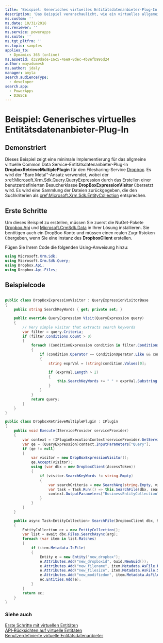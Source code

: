 ```yaml
---
title: 'Beispiel: Generisches virtuelles Entitätsdatenanbieter-Plug-In (Common Data Service) | Microsoft Docs'
description: 'Das Beispiel veranschaulicht, wie ein virtuelles allgemeines benutzerdefiniertes Dynamics 365 Entitäts-Plug-In implementiert wird.'
ms.custom: ''
ms.date: 10/31/2018
ms.reviewer: ''
ms.service: powerapps
ms.suite: ''
ms.tgt_pltfrm: ''
ms.topic: samples
applies_to:
  - Dynamics 365 (online)
ms.assetid: d329dade-16c5-46e9-8dec-4b8efb996d24
author: mayadumesh
ms.author: jdaly
manager: amyla
search.audienceType:
  - developer
search.app:
  - PowerApps
  - D365CE
---
```


# <a name="sample-generic-virtual-entity-data-provider-plug-in"></a>Beispiel: Generisches virtuelles Entitätsdatenanbieter-Plug-In

## <a name="demonstrates"></a>Demonstriert

Dieses Beispiel zeigt eine minimale Implementierung für das allgmeine virtuelle Common Data Service-Entitätsdatenanbieter-Plug-In **DropboxRetrieveMultiplePlugin** für den Filesharing-Service [Dropbox](https://www.dropbox.com/). Es wird der "Bare Metal"-Ansatz verwendet, wobei der <xref:Microsoft.Xrm.Sdk.Query.QueryExpression> durch das Erstellen einer benutzerdefinierten Besucherklasse **DropBoxExpressionVisitor** übersetzt wird. Es wird eine Sammlung der Dateien zurückgegeben, die den Suchkriterien als <xref:Microsoft.Xrm.Sdk.EntityCollection> entsprechen. 

## <a name="getting-started"></a>Erste Schritte

Um dieses Beispiel zu erstellen, müssen Sie zuerst die NuGet-Pakete [Dropbox.Api](https://www.nuget.org/packages/Dropbox.Api/) und [Microsoft.CrmSdk.Data](https://www.nuget.org/packages/Microsoft.CrmSdk.Data/) in Ihrer Lösung installieren.  Sie benötigen auch ein DropBox-Konto und müssen einen realen Zugriffstoken übergeben, wenn Sie eine Instanz des **DropboxClient** erstellen.

Fügen Sie Ihrem Code die folgenden Using-Anweisung hinzu:

```csharp
using Microsoft.Xrm.Sdk;
using Microsoft.Xrm.Sdk.Query;
using Dropbox.Api;
using Dropbox.Api.Files;
```

## <a name="sample-code"></a>Beispielcode   

```csharp  

public class DropBoxExpressionVisitor : QueryExpressionVisitorBase
{
    public string SearchKeyWords { get; private set; }

    public override QueryExpression Visit(QueryExpression query)
    {
        // Very simple visitor that extracts search keywords
        var filter = query.Criteria;
        if (filter.Conditions.Count > 0)
        {
            foreach (ConditionExpression condition in filter.Conditions)
            {
                if (condition.Operator == ConditionOperator.Like && condition.Values.Count > 0)
                {
                    string exprVal = (string)condition.Values[0];

                    if (exprVal.Length > 2)
                    {
                        this.SearchKeyWords += " " + exprVal.Substring(1, exprVal.Length - 2);
                    }
                }
            }
            return query;
        }
    }
}

public class DropboxRetrieveMultiplePlugin : IPlugin
{
    public void Execute(IServiceProvider serviceProvider)
    {
        var context = (IPluginExecutionContext)serviceProvider.GetService(typeof(IPluginExecutionContext));
        var qe = (QueryExpression)context.InputParameters["Query"];
        if (qe != null)
        {
            var visitor = new DropBoxExpressionVisitor();
            qe.Accept(visitor);
            using (var dbx = new DropboxClient(AccessToken))
            {
                if (visitor.SearchKeyWords != string.Empty)
                {
                    var searchCriteria = new SearchArg(string.Empty, visitor.SearchKeyWords);
                    var task = Task.Run(() => this.SearchFile(dbx, searchCriteria));
                    context.OutputParameters["BusinessEntityCollection"] = task.Result;
                }
            }
        }
    }

    public async Task<EntityCollection> SearchFile(DropboxClient dbx, SearchArg arg)
    {
        EntityCollection ec = new EntityCollection();
        var list = await dbx.Files.SearchAsync(arg);
        foreach (var item in list.Matches)
        {
            if (item.Metadata.IsFile)
            {
                Entity e = new Entity("new_dropbox");
                e.Attributes.Add("new_dropboxid", Guid.NewGuid());
                e.Attributes.Add("new_filename", item.Metadata.AsFile.Name);
                e.Attributes.Add("new_filesize", item.Metadata.AsFile.Size);
                e.Attributes.Add("new_modifiedon", item.Metadata.AsFile.ServerModified);
                ec.Entities.Add(e);
            }
        }
        return ec;
    }
}

``` 

### <a name="see-also"></a>Siehe auch

[Erste Schritte mit virtuellen Entitäten](get-started-ve.md)<br />
[API-Rücksichten auf virtuelle Entitäten](api-considerations-ve.md)<br />
[Benutzerdefinierte virtuelle Entitätsdatenanbieter](custom-ve-data-providers.md)